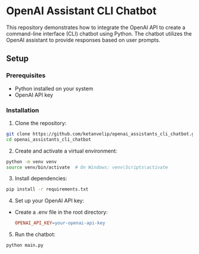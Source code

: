 # OpenAI Assistant CLI Chatbot

This repository demonstrates how to integrate the OpenAI API to create a command-line interface (CLI) chatbot using Python. The chatbot utilizes the OpenAI assistant to provide responses based on user prompts.

## Setup

### Prerequisites

- Python installed on your system
- OpenAI API key

### Installation

1. Clone the repository:

```bash
git clone https://github.com/ketanvelip/openai_assistants_cli_chatbot.git
cd openai_assistants_cli_chatbot
```

2. Create and activate a virtual environment:

```bash
python -m venv venv
source venv/bin/activate  # On Windows: venv\Scripts\activate
```

3. Install dependencies:

```bash
pip install -r requirements.txt
```

4. Set up your OpenAI API key:
 * Create a .env file in the root directory:
    ```makefile
    OPENAI_API_KEY=your-openai-api-key
    ```

5. Run the chatbot:

```bash
python main.py
```
